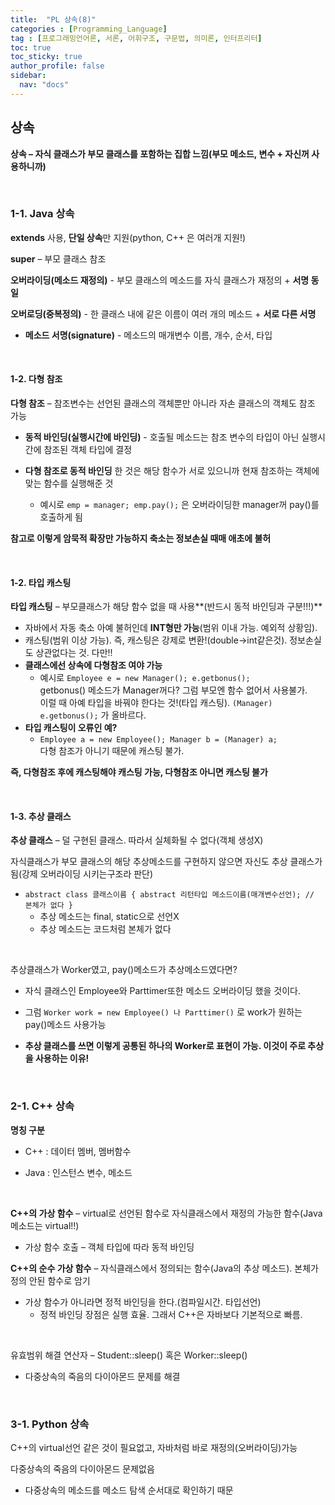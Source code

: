 ```yaml
---
title:  "PL 상속(8)"
categories : [Programming_Language]
tag : [프로그래밍언어론, 서론, 어휘구조, 구문법, 의미론, 인터프리터]
toc: true
toc_sticky: true
author_profile: false
sidebar:
  nav: "docs"
---
```




## 상속

**상속 – 자식 클래스가 부모 클래스를 포함하는 집합 느낌(부모 메소드, 변수 + 자신꺼 사용하니까)**

<br>

### 1-1. Java 상속

**extends** 사용, **단일 상속**만 지원(python, C++ 은 여러개 지원!)

**super** – 부모 클래스 참조

**오버라이딩(메소드 재정의)** - 부모 클래스의 메소드를 자식 클래스가 재정의 + **서명 동일**

**오버로딩(중복정의)** - 한 클래스 내에 같은 이름이 여러 개의 메소드 + **서로 다른 서명**

* **메소드 서명(signature)** - 메소드의 매개변수 이름, 개수, 순서, 타입

<br>

#### 1-2. 다형 참조

**다형 참조** – 참조변수는 선언된 클래스의 객체뿐만 아니라 자손 클래스의 객체도 참조 가능

* **동적 바인딩(실행시간에 바인딩)** - 호출될 메소드는 참조 변수의 타입이 아닌 실행시간에 참조된 객체 타입에 결정

* **다형 참조로 동적 바인딩** 한 것은 해당 함수가 서로 있으니까 현재 참조하는 객체에 맞는 함수를 실행해준 것
  * 예시로 `emp = manager; emp.pay();` 은 오버라이딩한 manager꺼 pay()를 호출하게 됨

**참고로 이렇게 암묵적 확장만 가능하지 축소는 정보손실 때매 애초에 불허**

<br>

#### 1-2. 타입 캐스팅

**타입 캐스팅** – 부모클래스가 해당 함수 없을 때 사용**(반드시 동적 바인딩과 구분!!!)**

* 자바에서 자동 축소 아예 불허인데 **INT형만 가능**(범위 이내 가능. 예외적 상황임).
* 캐스팅(범위 이상 가능). 즉, 캐스팅은 강제로 변환!(double->int같은것). 정보손실도 상관없다는 것. 다만!!
* **클래스에선 상속에 다형참조 여야 가능**
  * 예시로 `Employee e = new Manager(); e.getbonus();`   
    getbonus() 메소드가 Manager꺼다? 그럼 부모엔 함수 없어서 사용불가.  
    이럴 때 아예 타입을 바꿔야 한다는 것!(타입 캐스팅). `(Manager) e.getbonus();` 가 올바르다.
* **타입 캐스팅이 오류인 예?** 
  * `Employee a = new Employee(); Manager b = (Manager) a;`  
    다형 참조가 아니기 때문에 캐스팅 불가.

**즉, 다형참조 후에 캐스팅해야 캐스팅 가능, 다형참조 아니면 캐스팅 불가**

<br>

#### 1-3. 추상 클래스

**추상 클래스** – 덜 구현된 클래스. 따라서 실체화될 수 없다(객체 생성X)

자식클래스가 부모 클래스의 해당 추상메소드를 구현하지 않으면 자신도 추상 클래스가됨(강제 오버라이딩 시키는구조라 판단)

* `abstract class 클래스이름 { abstract 리턴타입 메소드이름(매개변수선언); // 본체가 없다 }`
  * 추상 메소드는 final, static으로 선언X
  * 추상 메소드는 코드처럼 본체가 없다

<br>

추상클래스가 Worker였고, pay()메소드가 추상메소드였다면? 

* 자식 클래스인 Employee와 Parttimer또한 메소드 오버라이딩 했을 것이다. 
* 그럼 `Worker work = new Employee() 나 Parttimer()` 로 work가 원하는 pay()메소드 사용가능

* **추상 클래스를 쓰면 이렇게 공통된 하나의 Worker로 표현이 가능. 이것이 주로 추상을 사용하는 이유!**

<br>

### 2-1. C++ 상속

**명칭 구분**

* C++ : 데이터 멤버, 멤버함수

* Java : 인스턴스 변수, 메소드

<br>

**C++의 가상 함수** – virtual로 선언된 함수로 자식클래스에서 재정의 가능한 함수(Java 메소드는 virtual!!)

* 가상 함수 호출 – 객체 타입에 따라 동적 바인딩

**C++의 순수 가상 함수** – 자식클래스에서 정의되는 함수(Java의 추상 메소드). 본체가 정의 안된 함수로 암기

* 가상 함수가 아니라면 정적 바인딩을 한다.(컴파일시간. 타입선언)
  * 정적 바인딩 장점은 실행 효율. 그래서 C++은 자바보다 기본적으로 빠름.

<br>

유효범위 해결 연산자 – Student::sleep() 혹은 Worker::sleep()

* 다중상속의 죽음의 다이아몬드 문제를 해결

<br>

### 3-1. Python 상속

C++의 virtual선언 같은 것이 필요없고, 자바처럼 바로 재정의(오버라이딩)가능

다중상속의 죽음의 다이아몬드 문제없음

* 다중상속의 메소드를 메소드 탐색 순서대로 확인하기 때문

<br>
